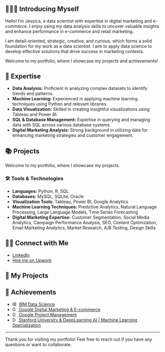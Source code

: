 ## 🙋🏻‍♀️ Introducing Myself

Hello! I’m Jessica, a data scientist with expertise in digital marketing and e-commerce. I enjoy using my data analysis skills to uncover valuable insights and enhance performance in e-commerce and retail marketing. 

I am detail-oriented, strategic, creative, and curious, which forms a solid foundation for my work as a data scientist. I aim to apply data science to develop effective solutions that drive success in marketing contexts.

Welcome to my portfolio, where I showcase my projects and achievements!

## 💼 Expertise
- **Data Analysis:** Proficient in analyzing complex datasets to identify trends and patterns.
- **Machine Learning:** Experienced in applying machine learning techniques using Python and relevant libraries.
- **Data Visualization:** Skilled in creating insightful visualizations using Tableau and Power BI.
- **SQL & Database Management:** Expertise in querying and managing data with SQL across various database systems.
- **Digital Marketing Analysis:** Strong background in utilizing data for enhancing marketing strategies and customer engagement.

## 📚 Projects

Welcome to my portfolio, where I showcase my projects.

### 🛠️ Tools & Technologies

- **Languages:** Python, R, SQL
- **Databases:** MySQL, SQLite, Oracle  
- **Visualization Tools:** Tableau, Power BI, Google Analytics  
- **Machine Learning Techniques:** Predictive Analytics, Natural Language Processing, Large Language Models, Time Series Forecasting
- **Digital Marketing Expertise:** Customer Segmentation, Social Media Analytics, Campaign Performance Analysis, SEO, Content Optimization, Email Marketing Analytics, Market Research, A/B Testing, Design Skills

## 👋🏻 Connect with Me
- [LinkedIn](https://www.linkedin.com/in/jessica-feto/)
- [Hire me on Upwork](https://www.upwork.com/freelancers/~yourprofile)

## 📂 My Projects


## 📝 Achievements
- <img src="https://www.ibm.com/brand/experience-guides/developer/b1db1ae501d522a1a4b49613fe07c9f1/01_8-bar-positive.svg" alt="IBM Logo" width="17" style="vertical-align: bottom;"> [ IBM Data Science ](https://coursera.org/share/456ac4fe16b74c7580d28d7041d00edf)
- <img src="https://cdn1.iconfinder.com/data/icons/google-s-logo/150/Google_Icons-09-1024.png" alt="Google Logo" width="17" style="vertical-align: bottom;">[ Google Digital Marketing & E-commerce ](https://coursera.org/share/61192aee61b7baba4b9f70e5d9654bd3)
- <img src="https://cdn1.iconfinder.com/data/icons/google-s-logo/150/Google_Icons-09-1024.png" alt="Google Logo" width="17" style="vertical-align: bottom;">[ Google Project Management](https://coursera.org/share/a2a699bfd15ec5ec2683ac52884e9ff8)
- <img src="https://aihubtest-bucket.s3.eu-north-1.amazonaws.com/public/storage/images/6066/https---cdn.evbuc.com-images-125559383-317212851579-1-original.20210208-232017.png" alt="Deep Learning AI Logo" width="17" style="vertical-align: bottom;">[ Stanford University & DeepLearning AI | Machine Learning Specialization](https://coursera.org/share/d8193d5684b5b6b2d1152d5094d2c3fc)
---

Thank you for visiting my portfolio! Feel free to reach out if you have any questions or want to collaborate.
